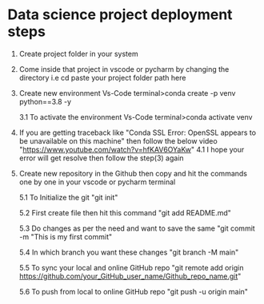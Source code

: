 # Data science project deployment steps
1. Create project folder in your system

2. Come inside that project in vscode or pycharm by changing the directory i.e cd paste your project folder path here

3. Create new environment
   Vs-Code terminal>conda create -p venv python==3.8 -y
   
     3.1 To activate the environment
   Vs-Code terminal>conda activate venv

4. If you are getting traceback like "Conda SSL Error: OpenSSL appears to be unavailable on this machine" then follow the below video
   "https://www.youtube.com/watch?v=hfKAV6OYaKw"
     4.1 I hope your error will get resolve then follow the step(3) again

5. Create new repository in the Github then copy and hit the commands one by one in your vscode or pycharm terminal

     5.1 To Initialize the git "git init"
 
     5.2 First create file then hit this command "git add README.md"
 
     5.3 Do changes as per the need and want to save the same "git commit -m "This is my first commit"
 
     5.4 In which branch you want these changes "git branch -M main"
 
     5.5 To sync your local and online GitHub repo "git remote add origin https://github.com/your_GitHub_user_name/Github_repo_name.git"
 
     5.6 To push from local to online GitHub repo "git push -u origin main"
